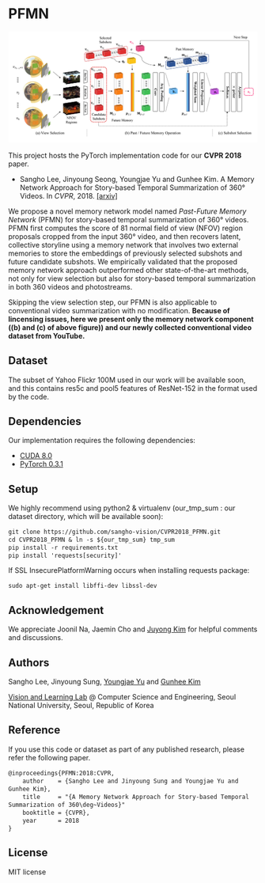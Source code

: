 # PFMN

![main_figure](assets/PFMN.png)

This project hosts the PyTorch implementation code for our **CVPR 2018** paper.

- Sangho Lee, Jinyoung Seong, Youngjae Yu and Gunhee Kim. A Memory Network Approach for Story-based Temporal Summarization of 360&deg; Videos. In *CVPR*, 2018. [[arxiv]]()

We propose a novel memory network model named *Past-Future Memory Network* (PFMN) for story-based temporal summarization of 360&deg; videos.
PFMN first computes the score of 81 normal field of view (NFOV) region proposals cropped from the input 360&deg; video, and then recovers latent, collective storyline using a memory network that involves two external memories to store the embeddings of previously selected subshots and future candidate subshots.
We empirically validated that the proposed memory network approach outperformed other state-of-the-art methods, not only for view selection but also for story-based temporal summarization in both 360 videos and photostreams.

Skipping the view selection step, our PFMN is also applicable to conventional video summarization with no modification.
**Because of lincensing issues, here we present only the memory network component ((b) and (c) of above figure)) and our newly collected conventional video dataset from YouTube.**

## Dataset
The subset of Yahoo Flickr 100M used in our work will be available soon,
and this contains res5c and pool5 features of ResNet-152 in the format used by the code.

## Dependencies
Our implementation requires the following dependencies:
- [CUDA 8.0](https://developer.nvidia.com/cuda-downloads)
- [PyTorch 0.3.1](http://pytorch.org/)

## Setup
We highly recommend using python2 & virtualenv (our_tmp_sum : our dataset directory, which will be available soon):
```
git clone https://github.com/sangho-vision/CVPR2018_PFMN.git
cd CVPR2018_PFMN & ln -s ${our_tmp_sum} tmp_sum
pip install -r requirements.txt
pip install 'requests[security]'
```

If SSL InsecurePlatformWarning occurs when installing requests package:
```
sudo apt-get install libffi-dev libssl-dev
```

## Acknowledgement

We appreciate Joonil Na, Jaemin Cho and [Juyong Kim](http://juyongkim.com/) for helpful comments and discussions.

## Authors

Sangho Lee, Jinyoung Sung, [Youngjae Yu](https://yj-yu.github.io/home/) and [Gunhee Kim](http://vision.snu.ac.kr/~gunhee/)

[Vision and Learning Lab](http://vision.snu.ac.kr/) @ Computer Science and Engineering, Seoul National University, Seoul, Republic of Korea

## Reference

If you use this code or dataset as part of any published research, please refer the following paper.
```
@inproceedings{PFMN:2018:CVPR,
    author    = {Sangho Lee and Jinyoung Sung and Youngjae Yu and Gunhee Kim},
    title     = "{A Memory Network Approach for Story-based Temporal Summarization of 360\deg~Videos}"
    booktitle = {CVPR},
    year      = 2018
}
```

## License

MIT license
